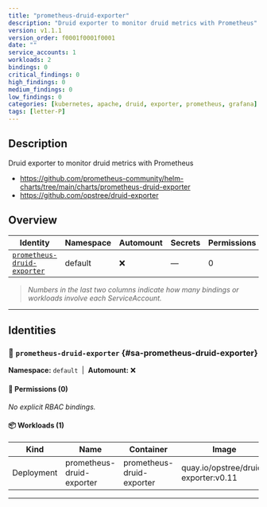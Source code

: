 ```yaml
---
title: "prometheus-druid-exporter"
description: "Druid exporter to monitor druid metrics with Prometheus"
version: v1.1.1
version_order: f0001f0001f0001
date: ""
service_accounts: 1
workloads: 2
bindings: 0
critical_findings: 0
high_findings: 0
medium_findings: 0
low_findings: 0
categories: [kubernetes, apache, druid, exporter, prometheus, grafana]
tags: [letter-P]
---
```


## Description

Druid exporter to monitor druid metrics with Prometheus

- https://github.com/prometheus-community/helm-charts/tree/main/charts/prometheus-druid-exporter
- https://github.com/opstree/druid-exporter

## Overview

| Identity                                                     | Namespace | Automount | Secrets | Permissions | Workloads | Risk |
| ------------------------------------------------------------ | --------- | --------- | ------- | ----------- | --------- | ---- |
| [`prometheus-druid-exporter`](#sa-prometheus-druid-exporter) | default   | ❌        | —       | 0           | 1         | —    |

> _Numbers in the last two columns indicate how many bindings or workloads involve each ServiceAccount._

---

## Identities

### 🤖 `prometheus-druid-exporter` {#sa-prometheus-druid-exporter}

**Namespace:** `default`  |  **Automount:** ❌

#### 🔑 Permissions (0)

_No explicit RBAC bindings._

#### 📦 Workloads (1)

| Kind       | Name                      | Container                 | Image                                |
| ---------- | ------------------------- | ------------------------- | ------------------------------------ |
| Deployment | prometheus-druid-exporter | prometheus-druid-exporter | quay.io/opstree/druid-exporter:v0.11 |

---
